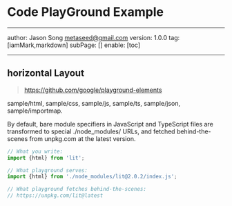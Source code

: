 # Code PlayGround Example
---
author: Jason Song <metaseed@gmail.com>
version: 1.0.0
tag: [iamMark,markdown]
subPage: []
enable: [toc]

---
## horizontal Layout
> https://github.com/google/playground-elements
 
 sample/html, sample/css, sample/js, sample/ts, sample/json, sample/importmap.
 
 By default, bare module specifiers in JavaScript and TypeScript files are transformed to special ./node_modules/ URLs, and fetched behind-the-scenes from unpkg.com at the latest version.
 ```js
// What you write:
import {html} from 'lit';

// What playground serves:
import {html} from './node_modules/lit@2.0.2/index.js';

// What playground fetches behind-the-scenes:
// https://unpkg.com/lit@latest
```
 
<playground-ide editable-file-system line-numbers resizable>
<script type="sample/json" filename="package.json" hidden>
    // To customize the version of a module you import,
{
  "dependencies": {
    "lit": "^2.0.2"
  }
}
  </script>
    <script type="sample/importmap">
    {
      "imports": {
        "lit": "https://cdn.skypack.dev/lit@^2.0.2",
        "lit/": "https://cdn.skypack.dev/lit@^2.0.2/"
      }
    }
  </script>
  
  <script type="sample/html" filename="index.html">
    <!doctype html>
    <head>
      <link rel="stylesheet" href="styles.css">
    </head>
    <body>
      Hello
      <script type="module" src="./index.js">&lt;/script>
    </body>
  </script>

  <script type="sample/ts" filename="index.ts" selected>
    document.body.appendChild(document.createTextNode("World!"))
  </script>
    
  <script type="sample/css" filename="styles.css">
    body { color: blue; }
  </script>

</playground-ide>
  
